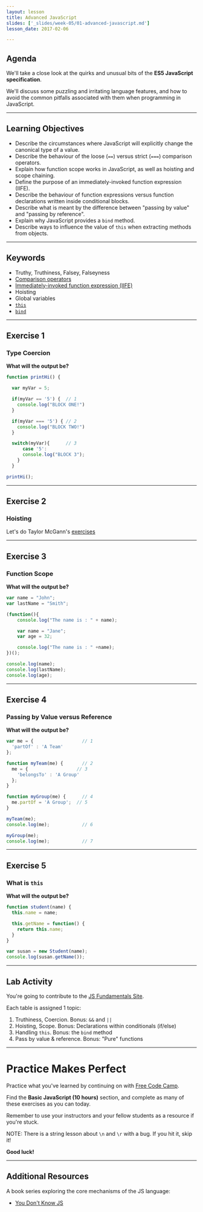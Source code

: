 ```yaml
---
layout: lesson
title: Advanced JavaScript
slides: ['_slides/week-05/01-advanced-javascript.md']
lesson_date: 2017-02-06

---
```


## Agenda

We'll take a close look at the quirks and unusual bits of the **ES5 JavaScript specification**.

We'll discuss some puzzling and irritating language features, and how to avoid the common pitfalls associated with them when programming in JavaScript.

---

## Learning Objectives

- Describe the circumstances where JavaScript will explicitly change the canonical type of a value.
- Describe the behaviour of the loose (`==`) versus strict (`===`) comparison operators.
- Explain how function scope works in JavaScript, as well as hoisting and scope chaining.
- Define the purpose of an immediately-invoked function expression (IIFE).
- Describe the behaviour of function expressions versus function declarations written inside conditional blocks.
- Describe what is meant by the difference between "passing by value" and "passing by reference".
- Explain why JavaScript provides a `bind` method.
- Describe ways to influence the value of `this` when extracting methods from objects.

---

## Keywords

- Truthy, Truthiness, Falsey, Falseyness
- [Comparison operators](https://developer.mozilla.org/en-US/docs/Web/JavaScript/Reference/Operators/Comparison_Operators)
- [Immediately-invoked function expression (IIFE)](https://developer.mozilla.org/en-US/docs/Glossary/IIFE)
- Hoisting
- Global variables
- [`this`](https://developer.mozilla.org/en/docs/Web/JavaScript/Reference/Operators/this)
- [`bind`](https://developer.mozilla.org/en-US/docs/Web/JavaScript/Reference/Global_Objects/Function/bind)

---

## Exercise 1

### Type Coercion

**What will the output be?**

```js
function printHi() {

  var myVar = 5;

  if(myVar == '5') {  // 1
    console.log("BLOCK ONE!")
  }

  if(myVar === '5') { // 2
    console.log("BLOCK TWO!")
  }

  switch(myVar){      // 3
      case '5':
      console.log("BLOCK 3");
    }
  }

printHi();
```

---

## Exercise 2

### Hoisting

Let's do Taylor McGann's [exercises](http://blog.taylormcgann.com/2014/01/11/hoisting-javascript/)

---

## Exercise 3

### Function Scope

**What will the output be?**

```js
var name = "John";
var lastName = "Smith";

(function(){
    console.log("The name is : " + name);

    var name = "Jane";
    var age = 32;

    console.log("The name is : " +name);
})();

console.log(name);
console.log(lastName);
console.log(age);
```

---

## Exercise 4

### Passing by Value versus Reference

**What will the output be?**

```js
var me = {                  // 1
  'partOf' : 'A Team'
};

function myTeam(me) {       // 2
  me = {                  // 3
    'belongsTo' : 'A Group'
  };
}

function myGroup(me) {      // 4
  me.partOf = 'A Group';  // 5
}

myTeam(me);
console.log(me);            // 6

myGroup(me);
console.log(me);            // 7
```

---

## Exercise 5

### What is `this`

**What will the output be?**

```js
function student(name) {
  this.name = name;

  this.getName = function() {
    return this.name;
  }
}

var susan = new Student(name);
console.log(susan.getName());
```

---

## Lab Activity

You're going to contribute to the [JS Fundamentals Site](https://redacademy.github.io/js-fundamentals/#contributing).

Each table is assigned 1 topic:

1. Truthiness, Coercion. Bonus: `&&` and `||`
1. Hoisting, Scope. Bonus: Declarations within conditionals (if/else)
1. Handling `this`. Bonus: the `bind` method
1. Pass by value & reference. Bonus: "Pure" functions

---

# Practice Makes Perfect

Practice what you've learned by continuing on with [Free Code Camp](http://www.freecodecamp.com/ma).

Find the **Basic JavaScript (10 hours)** section, and complete as many of these exercises as you can today.

Remember to use your instructors and your fellow students as a resource if you're stuck.

NOTE: There is a string lesson about `\n` and `\r` with a bug. If you hit it, skip it!

**Good luck!**

---

## Additional Resources

A book series exploring the core mechanisms of the JS language:

- [You Don't Know JS](https://github.com/getify/You-Dont-Know-JS)
